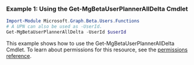 ### Example 1: Using the Get-MgBetaUserPlannerAllDelta Cmdlet
```powershell
Import-Module Microsoft.Graph.Beta.Users.Functions
# A UPN can also be used as -UserId.
Get-MgBetaUserPlannerAllDelta -UserId $userId
```
This example shows how to use the Get-MgBetaUserPlannerAllDelta Cmdlet.
To learn about permissions for this resource, see the [permissions reference](/graph/permissions-reference).
